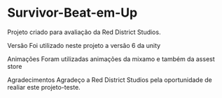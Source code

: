 # Survivor-Beat-em-Up
Projeto criado para avaliação da Red District Studios.

Versão
Foi utilizado neste projeto a versão 6 da unity

Animações 
Foram utilizadas animações da mixamo e também da assest store

Agradecimentos 
Agradeço a Red District Studios pela oportunidade de realiar este projeto-teste.
